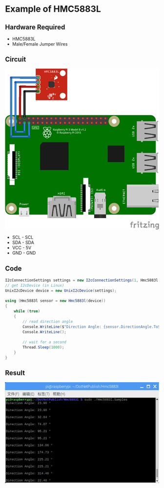 # Example of HMC5883L

## Hardware Required
* HMC5883L
* Male/Female Jumper Wires

## Circuit
![](HMC5883L_circuit_bb.png)

* SCL - SCL
* SDA - SDA
* VCC - 5V
* GND - GND

## Code
```C#
I2cConnectionSettings settings = new I2cConnectionSettings(1, Hmc5883l.I2cAddress);
// get I2cDevice (in Linux)
UnixI2cDevice device = new UnixI2cDevice(settings);

using (Hmc5883l sensor = new Hmc5883l(device))
{
    while (true)
    {
        // read direction angle
        Console.WriteLine($"Direction Angle: {sensor.DirectionAngle.ToString("0.00")} °");
        Console.WriteLine();

        // wait for a second
        Thread.Sleep(1000);
    }
}

```

## Result
![](res.jpg)
